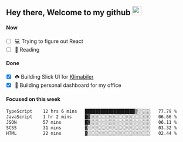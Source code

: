 ## Hey there, Welcome to my github <img src="https://media.giphy.com/media/hvRJCLFzcasrR4ia7z/giphy.gif" width="25px">

#### Now
- [ ] 💻 Trying to figure out React
- [ ] 📕 Reading

#### Done
- [x] ☘️ Building Slick UI for [Klimabiler](https://klimabiler.dk)
- [x] 🚀 Building personal dashboard for my office
 
 #### Focused on this week
<!--START_SECTION:waka-->

```txt
TypeScript    12 hrs 6 mins   ███████████████████▒░░░░░   77.79 %
JavaScript    1 hr 2 mins     █▓░░░░░░░░░░░░░░░░░░░░░░░   06.66 %
JSON          57 mins         █▓░░░░░░░░░░░░░░░░░░░░░░░   06.11 %
SCSS          31 mins         ▓░░░░░░░░░░░░░░░░░░░░░░░░   03.32 %
HTML          22 mins         ▓░░░░░░░░░░░░░░░░░░░░░░░░   02.44 %
```

<!--END_SECTION:waka-->

